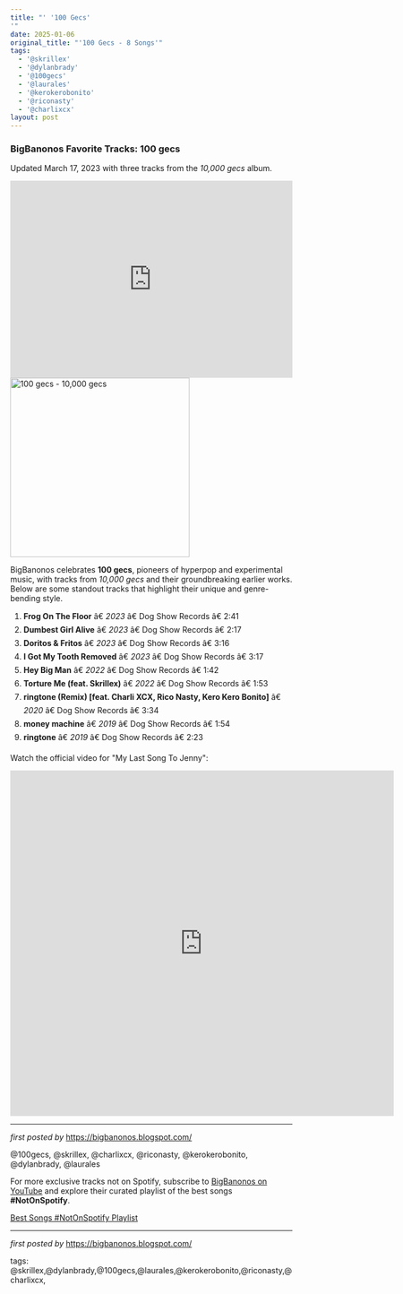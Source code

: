 ```yaml
---
title: "' '100 Gecs'
'"
date: 2025-01-06
original_title: "'100 Gecs - 8 Songs'"
tags:
  - '@skrillex'
  - '@dylanbrady'
  - '@100gecs'
  - '@laurales'
  - '@kerokerobonito'
  - '@riconasty'
  - '@charlixcx'
layout: post
---
```

<h3>BigBanonos Favorite Tracks: 100 gecs</h3>
<p>Updated March 17, 2023 with three tracks from the <em>10,000 gecs</em> album.</p> <iframe allow="autoplay; clipboard-write; encrypted-media; fullscreen; picture-in-picture" allowfullscreen="" frameborder="0" height="352" loading="lazy" src="https://open.spotify.com/embed/playlist/7arpdIxQxjVvuvyd20GA0b?utm_source=generator" width="100%"></iframe> <div class="separator" > <a href="https://i1.sndcdn.com/artworks-Bs1jS8f9p8PW-0-t500x500.jpg"> <img alt="100 gecs - 10,000 gecs" border="0" width="320" src="https://i1.sndcdn.com/artworks-Bs1jS8f9p8PW-0-t500x500.jpg" /> </a>
</div> <p>BigBanonos celebrates <strong>100 gecs</strong>, pioneers of hyperpop and experimental music, with tracks from <em>10,000 gecs</em> and their groundbreaking earlier works. Below are some standout tracks that highlight their unique and genre-bending style.</p> <ol> <li><strong>Frog On The Floor</strong> â€ <em>2023</em> â€ Dog Show Records â€ 2:41</li> <li><strong>Dumbest Girl Alive</strong> â€ <em>2023</em> â€ Dog Show Records â€ 2:17</li> <li><strong>Doritos & Fritos</strong> â€ <em>2023</em> â€ Dog Show Records â€ 3:16</li> <li><strong>I Got My Tooth Removed</strong> â€ <em>2023</em> â€ Dog Show Records â€ 3:17</li> <li><strong>Hey Big Man</strong> â€ <em>2022</em> â€ Dog Show Records â€ 1:42</li> <li><strong>Torture Me (feat. Skrillex)</strong> â€ <em>2022</em> â€ Dog Show Records â€ 1:53</li> <li><strong>ringtone (Remix) [feat. Charli XCX, Rico Nasty, Kero Kero Bonito]</strong> â€ <em>2020</em> â€ Dog Show Records â€ 3:34</li> <li><strong>money machine</strong> â€ <em>2019</em> â€ Dog Show Records â€ 1:54</li> <li><strong>ringtone</strong> â€ <em>2019</em> â€ Dog Show Records â€ 2:23</li>
</ol> <p>Watch the official video for "My Last Song To Jenny":</p>
<iframe width="685" height="617" src="https://www.youtube.com/embed/kw9uF8arU_E" title="My Last Song To Jenny" frameborder="0" allow="accelerometer; autoplay; clipboard-write; encrypted-media; gyroscope; picture-in-picture; web-share" referrerpolicy="strict-origin-when-cross-origin" allowfullscreen></iframe> <hr />
<p><em>first posted by</em> <a href="https://bigbanonos.blogspot.com/" rel="noopener" target="_new">https://bigbanonos.blogspot.com/</a></p> <!-- Tags -->
<p>@100gecs, @skrillex, @charlixcx, @riconasty, @kerokerobonito, @dylanbrady, @laurales</p>


<!--Subscribe and Playlist Links-->
<div>
    <p>For more exclusive tracks not on Spotify, subscribe to <a href="https://www.youtube.com/@BigBanonos" target="_blank">BigBanonos on YouTube</a> and explore their curated playlist of the best songs <strong>#NotOnSpotify</strong>.</p>
    <p><a href="https://www.youtube.com/playlist?list=PLtuNtuTatqI0kFahUCbtbfenC_ET5O_tr" target="_blank">Best Songs #NotOnSpotify Playlist<br /></a></p></div>

<hr />

<p><em>first posted by</em> <a href="https://bigbanonos.blogspot.com/" rel="noopener" target="_new">https://bigbanonos.blogspot.com/</a></p>

<p>tags: @skrillex,@dylanbrady,@100gecs,@laurales,@kerokerobonito,@riconasty,@charlixcx,</p>
